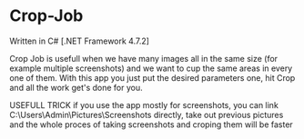 # Crop-Job
Written in C# [.NET Framework 4.7.2]

Crop Job is usefull when we have many images all in the same size (for example multiple screenshots) and we want to cup the same areas in every one of them. With this app you just put the desired parameters one, hit Crop and all the work get's done for you.

USEFULL TRICK
if you use the app mostly for screenshots, you can link C:\Users\Admin\Pictures\Screenshots directly, take out previous pictures and the whole proces of taking screenshots and croping them will be faster
